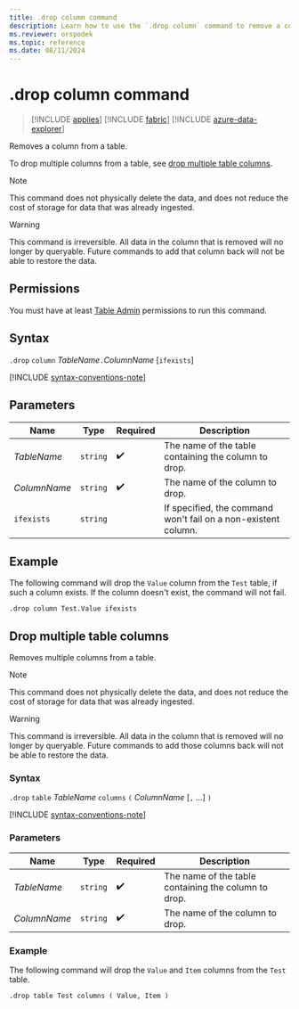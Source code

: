 ```yaml
---
title: .drop column command
description: Learn how to use the `.drop column` command to remove a column from a table.
ms.reviewer: orspodek
ms.topic: reference
ms.date: 08/11/2024
---
```

# .drop column command

> [!INCLUDE [applies](../includes/applies-to-version/applies.md)] [!INCLUDE [fabric](../includes/applies-to-version/fabric.md)] [!INCLUDE [azure-data-explorer](../includes/applies-to-version/azure-data-explorer.md)]

Removes a column from a table.

To drop multiple columns from a table, see [drop multiple table columns](#drop-multiple-table-columns).

> [!NOTE]
> This command does not physically delete the data, and does not reduce the cost of storage
> for data that was already ingested.

> [!WARNING]
> This command is irreversible. All data in the column that is removed will no longer by queryable.
> Future commands to add that column back will not be able to restore the data.

## Permissions

You must have at least [Table Admin](../access-control/role-based-access-control.md) permissions to run this command.

## Syntax

`.drop` `column` *TableName*`.`*ColumnName* [`ifexists`]

[!INCLUDE [syntax-conventions-note](../includes/syntax-conventions-note.md)]

## Parameters

|Name|Type|Required|Description|
|--|--|--|--|
|*TableName*| `string` | :heavy_check_mark:|The name of the table containing the column to drop.|
|*ColumnName*| `string` | :heavy_check_mark:|The name of the column to drop.|
|`ifexists`| `string` ||If specified, the command won't fail on a non-existent column.|

## Example

The following command will drop the `Value` column from the `Test` table, if such a column exists. If the column doesn't exist, the command will not fail.

```kusto
.drop column Test.Value ifexists
```

## Drop multiple table columns

Removes multiple columns from a table.

> [!NOTE]
> This command does not physically delete the data, and does not reduce the cost of storage
> for data that was already ingested.

> [!WARNING]
> This command is irreversible. All data in the column that is removed will no longer by queryable.
> Future commands to add those columns back will not be able to restore the data.

### Syntax

`.drop` `table` *TableName* `columns` `(` *ColumnName* [`,` ...] `)`

[!INCLUDE [syntax-conventions-note](../includes/syntax-conventions-note.md)]

### Parameters

|Name|Type|Required|Description|
|--|--|--|--|
|*TableName*| `string` | :heavy_check_mark:|The name of the table containing the column to drop.|
|*ColumnName*| `string` | :heavy_check_mark:|The name of the column to drop.|

### Example

The following command will drop the `Value` and `Item` columns from the `Test` table.

```kusto
.drop table Test columns ( Value, Item )
```
